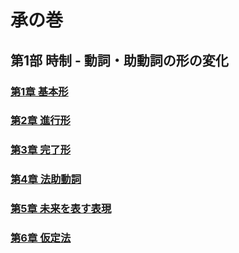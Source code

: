# 承の巻
## 第1部 時制 - 動詞・助動詞の形の変化
### [第1章 基本形](01-chapter-1.md)
### [第2章 進行形](01-chapter-2.md)
### [第3章 完了形](01-chapter-3.md)
### [第4章 法助動詞](01-chapter-4.md)
### [第5章 未来を表す表現](01-chapter-5.md)
### [第6章 仮定法](01-chapter-6.md)


